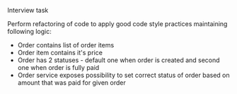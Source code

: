 Interview task

Perform refactoring of code to apply good code style practices maintaining following logic:
* Order contains list of order items
* Order item contains it's price
* Order has 2 statuses - default one when order is created and second one when order is fully paid
* Order service exposes possibility to set correct status of order based on amount that was paid for given order
